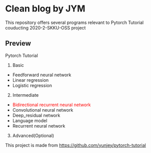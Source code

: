 # Clean blog by JYM

This repository offers several programs relevant to Pytorch Tutorial couducting 2020-2-SKKU-OSS project

## Preview
Pytorch Tutorial
1. Basic
  - Feedforward neural network
  - Linear regression
  - Logistic regression

2. Intermediate
  - <span style="color:red">Bidirectional recurrent neural network</span>
  - Convolutional neural network
  - Deep_residual network
  - Language model
  - Recurrent neural network
  
3. Advanced(Optional)


This project is made from https://github.com/yunjey/pytorch-tutorial
